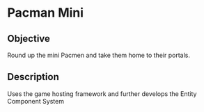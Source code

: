 # Pacman Mini

## Objective
Round up the mini Pacmen and take them home to their portals.

## Description

Uses the game hosting framework and further develops the Entity Component System